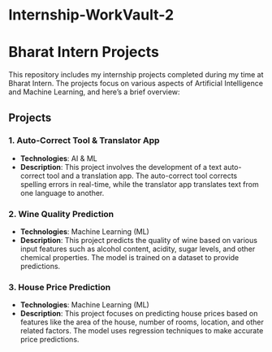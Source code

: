# Internship-WorkVault-2

# Bharat Intern Projects

This repository includes my internship projects completed during my time at Bharat Intern. The projects focus on various aspects of Artificial Intelligence and Machine Learning, and here’s a brief overview:

## Projects

### 1. Auto-Correct Tool & Translator App
- **Technologies**: AI & ML
- **Description**: This project involves the development of a text auto-correct tool and a translation app. The auto-correct tool corrects spelling errors in real-time, while the translator app translates text from one language to another.
  
### 2. Wine Quality Prediction
- **Technologies**: Machine Learning (ML)
- **Description**: This project predicts the quality of wine based on various input features such as alcohol content, acidity, sugar levels, and other chemical properties. The model is trained on a dataset to provide predictions.

### 3. House Price Prediction
- **Technologies**: Machine Learning (ML)
- **Description**: This project focuses on predicting house prices based on features like the area of the house, number of rooms, location, and other related factors. The model uses regression techniques to make accurate price predictions.


